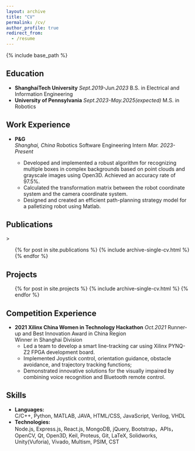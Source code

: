 ```yaml
---
layout: archive
title: "CV"
permalink: /cv/
author_profile: true
redirect_from:
  - /resume
---
```


{% include base_path %}

<h2>Education</h2>
<ul>
  <li>
    <b>ShanghaiTech University</b>
    <div style="text-align: right; display: inline;"><em>Sept.2019-Jun.2023</em></div>
    B.S. in Electrical and Information Engineering
  </li>
  <li>
    <b>University of Pennsylvania</b>
    <div style="text-align: right; display: inline;"><em>Sept.2023-May.2025(expected)</em></div>
    M.S. in Robotics
  </li>
</ul>




<h2>Work Experience</h2>
<ul>
  <li><b>P&G</b></li> 
  <div style="text-align: right; display: inline;"><em>Shanghai, China</em></div>
  Robotics Software Engineering Intern
  <div style="text-align: right; display: inline;"><em>Mar. 2023-Present</em></div>
  <ul>
    <li>Developed and implemented a robust algorithm for recognizing multiple boxes in complex backgrounds based on point clouds and grayscale images using Open3D. Achieved an accuracy rate of 97.5%.</li>
    <li>Calculated the transformation matrix between the robot coordinate system and the camera coordinate system.</li>
    <li>Designed and created an efficient path-planning strategy model for a palletizing robot using Matlab.</li>
  </ul>
</ul>

<h2>Publications</h2>>
  <ul>{% for post in site.publications %}
    {% include archive-single-cv.html %}
  {% endfor %}</ul>
  
<!-- Talks
======
  <ul>{% for post in site.talks %}
    {% include archive-single-talk-cv.html %}
  {% endfor %}</ul> -->
  
<h2>Projects</h2>
  <ul>{% for post in site.projects %}
    {% include archive-single-cv.html %}
  {% endfor %}</ul>
  
<h2>Competition Experience</h2>
<ul>
  <li><b>2021 Xilinx China Women in Technology Hackathon</b>
  <div style="text-align: right; display: inline;"><em>Oct.2021</em></div>
  Runner-up and Best Innovation Award in China Region
  <br>
  Winner in Shanghai Division
  <ul>
    <li> Led a team to develop a smart line-tracking car using Xilinx PYNQ-Z2 FPGA development board.</li>
    <li> Implemented Joystick control, orientation guidance, obstacle avoidance, and trajectory tracking functions;</li>
    <li> Demonstrated innovative solutions for the visually impaired by combining voice recognition and Bluetooth remote control.</li>
  </ul>
</ul>

<h2>Skills</h2>
<ul>
  <li><b>Languages:</b> 
  <br>
  C/C++, Python, MATLAB, JAVA, HTML/CSS, JavaScript, Verilog, VHDL</li>
  <li><b>Technologies:</b>
  <br>
  Node.js, Express.js, React.js, MongoDB, jQuery, Bootstrap，APIs，OpenCV, Qt, Open3D, Keil, Proteus, Git, LaTeX, Solidworks, Unity(Vuforia), Vivado, Multism, PSIM, CST</li>
</ul>